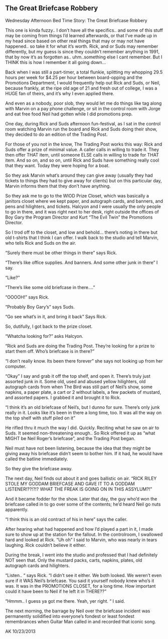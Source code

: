 ## The Great Briefcase Robbery

Wednesday Afternoon Bed Time Story: The Great Briefcase Robbery

This one is kinda fuzzy.. I don’t have all the specifics.. and some of this stuff may be coming from things I’d learned afterwards, or that I’ve made up in my head since based on other real things that may or may not have happened.. so take it for what it’s worth. Rick, and or Suds may remember differently, but my guess is since they couldn’t remember anything in 1991, that by now it’s as forgotten as.. uhm..something else I cant remember. But I THINK this is how I remember it all going down…

Back when I was still a part-timer, a total flunkie, splitting my whopping 29.5 hours per week for $4.25 per hour between board-opping and the Promotions Department, I would frequently help out Rick and Suds, or Neil, because frankly, at the ripe old age of 21 and fresh out of college, I was a HUGE fan of theirs, and it’s why I even applied there.

And even as a nobody, poor slob, they would let me do things like tag along with Marvin on a pay phone challenge, or sit in the control room with Jorge and eat free food Neil had gotten while I did promotions prep.

One day, during Rick and Suds afternoon fun-festival, as I sat in the control room watching Marvin run the board and Rick and Suds doing their show, they decided to do an edition of the Trading Post.

For those of you not in the know, The Trading Post works this way: Rick and Suds offer a prize of minimal value. A caller calls in willing to trade it. They then offer THAT item, until someone ELSE calls in willing to trade for THAT item. And so on, and so on, until Rick and Suds have something really cool that they want. Today they were hoping for a boat.

So they ask Marvin what’s around they can give away (usually they had tickets to things they had to give away for clients) but on this particular day, Marvin informs them that they don’t have anything.

So they ask me to go to the WIOD Prize Closet, which was basically a janitors closet where we kept paper, and autograph cards, and banners, and pens and hilighters, and tickets. Halcyon and I were usually the only people to go in there, and it was right next to her desk, right outside the offices of Boy Gary the Program Director and Kurt “The Evil Twin” the Promotions Director.

So I trod off to the closet, and low and behold… there’s noting in there but old t-shirts that I think I can offer. I walk back to the studio and tell Marvin, who tells Rick and Suds on the air.

“Surely there must be other things in there” says Rick.

“There’s like office supplies. And banners. And some other junk in there” I say.

“Like?”

“There’s like some old briefcase in there….”

“OOOOH!” says Rick.

“Probably Boy Gary’s” says Suds.

“Go see what’s in it, and bring it back” Says Rick.

So, dutifully, I got back to the prize closet.

“Whatcha looking for?” asks Halcyon.

“Rick and Suds are doing the Trading Post. They’re looking for a prize to start them off. Who’s briefcase is in there?”

“I don’t really know. Its been there forever” she says not looking up from her computer.

“Okay” I say and grab it off the top shelf, and open it. There’s truly just assorted junk in it. Some old, used and abused yellow hilighters, old autograph cards from when The Bird was still part of Neil’s show, some napkins, a paper plate, a cart or 2 without labels, a few packets of mustard, and assorted papers. I grabbed it and brought it to Rick.

“I think it’s an old briefcase of Neil’s, but I dunno for sure. There’s only junk really in it. Looks like it’s been in there a long time, too. It was all the way on the top shelf with stuff piled on it”

He rifled thru it much the way I did. Quickly. Reciting what he saw on air to Suds. It seemed non-threatening enough.. So Rick offered it up as “what MIGHT be Neil Roger’s briefcase”, and the Trading Post began.

Neil must have not been listening, because the idea that they might be giving away his briefcase didn’t seem to bother him. If it had, he would have called the batline immediately.

So they give the briefcase away.

The next day, Neil finds out about it and goes ballistic on air. “RICK RILEY STOLE MY GODDAM BRIEFCASE AND GAVE IT TO A GODDAM LISTENER!??!?!? WHAT THE FREAK IS GOING ON IN THIS ASSYLUM?!”

And it became fodder for the show. Later that day, the guy who’d won the briefcase called in to go over some of the contents; he’d heard Neil go nuts apparently.

“I think this is an old contract of his in here” says the caller.

After hearing what had happened and how I’d played a part in it, I made sure to show up at the station for the fallout. In the controlroom, I swallowed hard and looked at Rick. “Uh oh” I said to Marvin, who was nearly in tears laughing. Rick couldn’t believe it either.

During the break, I went into the studio and professed that I had definitely NOT seen that. Only the mustard packs, carts, napkins, plates, old autograph cards and hilighters.

“Listen.. “ says Rick. “I didn’t see it either. We both looked. We weren’t even sure if it WAS Neil’s briefcase. You said it yourself nobody knew who’s it was. It was in the PROMOTIONS CLOSET, for a long time. How important could it have been to Neil if he left it in THERE??”

“Hmmm.. I guess ya got me there. Yeah, yer right. “ I said.

The next morning, the barrage by Neil over the briefcase incident was permanently solidified into everyone’s fondest or least fondest remembrances when Guitar Man called in and recorded that iconic song.

AK 10/23/2013
